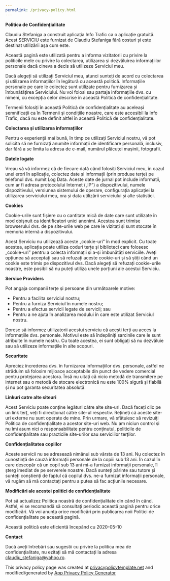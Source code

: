 ```yaml
---
permalink: /privacy-policy.html
---
```


**Politica de Confidențialitate**

Claudiu Stefaniga a construit aplicația Info Trafic ca o aplicație gratuită. Acest SERVICIU este furnizat de Claudiu Stefaniga fără costuri și este destinat utilizării așa cum este.

Această pagină este utilizată pentru a informa vizitatorii cu privire la politicile mele cu privire la colectarea, utilizarea și dezvăluirea informațiilor personale dacă cineva a decis să utilizeze Serviciul meu.

Dacă alegeți să utilizați Serviciul meu, atunci sunteți de acord cu colectarea și utilizarea informațiilor în legătură cu această politică. Informațiile personale pe care le colectez sunt utilizate pentru furnizarea și îmbunătățirea Serviciului. Nu voi folosi sau partaja informațiile dvs. cu nimeni, cu excepția celor descrise în această Politică de confidențialitate.

Termenii folosiți în această Politică de confidențialitate au aceleași semnificații ca în Termenii și condițiile noastre, care este accesibil la Info Trafic, dacă nu este definit altfel în această Politică de confidențialitate.

**Colectarea și utilizarea informațiilor**

Pentru o experiență mai bună, în timp ce utilizați Serviciul nostru, vă pot solicita să ne furnizați anumite informații de identificare personală, inclusiv, dar fără a se limita la adresa de e-mail, numărul plăcuței mașinii, fotografii.

**Datele logate**

Vreau să vă informez că de fiecare dată când folosiți Serviciul meu, în cazul unei erori în aplicație, colectez date și informații (prin produse terțe) pe telefonul dvs. numit Log Data. Aceste date de jurnal pot include informații, cum ar fi adresa protocolului Internet („IP”) a dispozitivului, numele dispozitivului, versiunea sistemului de operare, configurația aplicației la utilizarea serviciului meu, ora și data utilizării serviciului și alte statistici. 

**Cookies**

Cookie-urile sunt fișiere cu o cantitate mică de date care sunt utilizate în mod obișnuit ca identificatori unici anonimi. Acestea sunt trimise browserului dvs. de pe site-urile web pe care le vizitați și sunt stocate în memoria internă a dispozitivului.

Acest Serviciu nu utilizează aceste „cookie-uri” în mod explicit. Cu toate acestea, aplicația poate utiliza coduri terțe și biblioteci care folosesc „cookie-uri” pentru a colecta informații și a-și îmbunătăți serviciile. Aveți opțiunea să acceptați sau să refuzați aceste cookie-uri și să știți când un cookie este trimis pe dispozitivul dvs. Dacă alegeți să refuzați cookie-urile noastre, este posibil să nu puteți utiliza unele porțiuni ale acestui Serviciu.

**Service Providers**

Pot angaja companii terțe și persoane din următoarele motive:

* Pentru a facilita serviciul nostru;
* Pentru a furniza Serviciul în numele nostru;
* Pentru a efectua servicii legate de servicii; sau
* Pentru a ne ajuta în analizarea modului în care este utilizat Serviciul nostru.

Doresc să informez utilizatorii acestui serviciu că acești terți au acces la informațiile dvs. personale. Motivul este să îndepliniți sarcinile care le sunt atribuite în numele nostru. Cu toate acestea, ei sunt obligați să nu dezvăluie sau să utilizeze informațiile în alte scopuri.

**Securitate**

Apreciez încrederea dvs. în furnizarea informațiilor dvs. personale, astfel ne străduim să folosim mijloace acceptabile din punct de vedere comercial pentru protejarea acestora. Însă nu uitați că nicio metodă de transmitere pe internet sau o metodă de stocare electronică nu este 100% sigură și fiabilă și nu pot garanta securitatea absolută.

**Linkuri catre alte siteuri**

Acest Serviciu poate conține legături către alte site-uri. Dacă faceți clic pe un link terț, veți fi direcționat către site-ul respectiv. Rețineți că aceste site-uri externe nu sunt operate de mine. Prin urmare, vă sfătuiesc să revizuiți Politica de confidențialitate a acestor site-uri web. Nu am niciun control și nu îmi asum nici o responsabilitate pentru conținutul, politicile de confidențialitate sau practicile site-urilor sau serviciilor terților.

**Confidențialitatea copiilor**

Aceste servicii nu se adresează nimănui sub vârsta de 13 ani. Nu colectez în cunoștință de cauză informații personale de la copiii sub 13 ani. În cazul în care descopăr că un copil sub 13 ani mi-a furnizat informații personale, îl șterg imediat de pe serverele noastre. Dacă sunteți părinte sau tutore și sunteți conștienți de faptul că copilul dvs. ne-a furnizat informații personale, vă rugăm să mă contactați pentru a putea să fac acțiunile necesare.

**Modificări ale acestei politici de confidențialitate**

Pot să actualizez Politica noastră de confidențialitate din când în când. Astfel, vi se recomandă să consultați periodic această pagină pentru orice modificări. Vă voi anunța orice modificări prin publicarea noii Politici de confidențialitate pe această pagină.

Această politică este eficientă începând cu 2020-05-10

**Contact**

Dacă aveți întrebări sau sugestii cu privire la politica mea de confidențialitate, nu ezitați să mă contactați la adresa claudiu_stefaniga@yahoo.ro.

This privacy policy page was created at [privacypolicytemplate.net](https://privacypolicytemplate.net) and modified/generated by [App Privacy Policy Generator](https://app-privacy-policy-generator.firebaseapp.com/)
